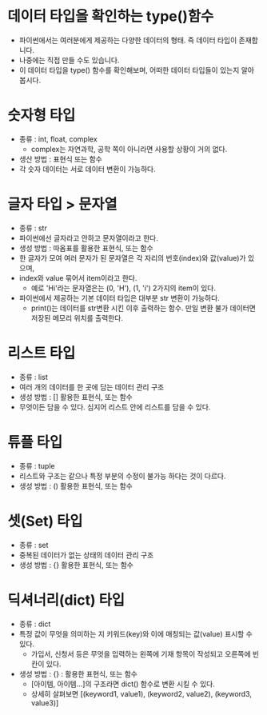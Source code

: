 # 데이터 타입을 확인하는 type()함수
- 파이썬에서는 여러분에게 제공하는 다양한 데이터의 형태. 즉 데이터 타입이 존재합니다.
- 나중에는 직접 만들 수도 있습니다.
- 이 데이터 타입을 type() 함수를 확인해보며, 어떠한 데이터 타입들이 있는지 알아봅시다.

# 숫자형 타입
- 종류 : int, float, complex
    - complex는 자연과학, 공학 쪽이 아니라면 사용할 상황이 거의 없다.
- 생산 방법 : 표현식 또는 함수
- 각 숫자 데이터는 서로 데이터 변환이 가능하다.

# 글자 타입 > 문자열
- 종류 : str
- 파이썬에선 글자라고 안하고 문자열이라고 한다.
- 생성 방법 : 따옴표를 활용한 표현식, 또는 함수
- 한 글자가 모여 여러 문자가 된 문자열은 각 자리의 번호(index)와 값(value)가 있으며,
- index와 value 묶어서 item이라고 한다.
    - 예로 'Hi'라는 문자열은는 (0, 'H'), (1, 'i') 2가지의 item이 있다.
- 파이썬에서 제공하는 기본 데이터 타입은 대부분 str 변환이 가능하다.
    - print()는 데이터를 str변환 시킨 이후 출력하는 함수. 만일 변환 불가 데이터면 저장된 메모리 위치를 출력한다.


# 리스트 타입
- 종류 : list
- 여러 개의 데이터를 한 곳에 담는 데이터 관리 구조
- 생성 방법 : [] 활용한 표현식, 또는 함수
- 무엇이든 담을 수 있다. 심지어 리스트 안에 리스트를 담을 수 있다.

# 튜플 타입
- 종류 : tuple
- 리스트와 구조는 같으나 특정 부분의 수정이 불가능 하다는 것이 다르다. 
- 생성 방법 : () 활용한 표현식, 또는 함수

# 셋(Set) 타입
- 종류 : set
- 중복된 데이터가 없는 상태의 데이터 관리 구조
- 생성 방법 : {} 활용한 표현식, 또는 함수

# 딕셔너리(dict) 타입
- 종류 : dict
- 특정 값이 무엇을 의미하는 지 키워드(key)와 이에 매칭되는 값(value) 표시할 수 있다.
    - 가입서, 신청서 등은 무엇을 입력하는 왼쪽에 기재 항목이 작성되고 오른쪽에 빈 칸이 있다.
- 생성 방법 : {} : 활용한 표현식, 또는 함수
    - [아이템, 아이템...]의 구조라면 dict() 함수로 변환 시킬 수 있다.
    - 상세히 살펴보면 [(keyword1, value1), (keyword2, value2), (keyword3, value3)]